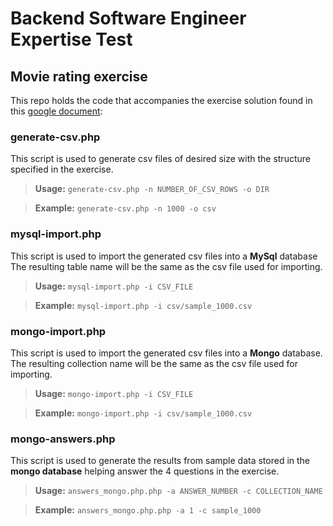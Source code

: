 # Backend Software Engineer Expertise Test

## Movie rating exercise

This repo holds the code that accompanies the exercise solution 
found in this [google document](https://docs.google.com/document/d/1YCfQoDRuZINT1H8cbPVfFLQDSjQGF-tx_p4X1zkeeuc):


### generate-csv.php

This script is used to generate csv files of desired size with the structure specified in the exercise.

> **Usage:**   `generate-csv.php -n NUMBER_OF_CSV_ROWS -o DIR`

> **Example:** `generate-csv.php -n 1000 -o csv`


### mysql-import.php

This script is used to import the generated csv files into a **MySql** database
 The resulting table name will be the same as the csv file used for importing.
 
> **Usage:**   `mysql-import.php -i CSV_FILE`

> **Example:** `mysql-import.php -i csv/sample_1000.csv`


### mongo-import.php

This script is used to import the generated csv files into a **Mongo** database.
The resulting collection name will be the same as the csv file used for importing.

> **Usage:**   `mongo-import.php -i CSV_FILE`

> **Example:** `mongo-import.php -i csv/sample_1000.csv`


### mongo-answers.php

This script is used to generate the results from sample data stored in the **mongo database** helping answer the 4 questions in the exercise.

> **Usage:**   `answers_mongo.php.php -a ANSWER_NUMBER -c COLLECTION_NAME`

> **Example:** `answers_mongo.php.php -a 1 -c sample_1000`
